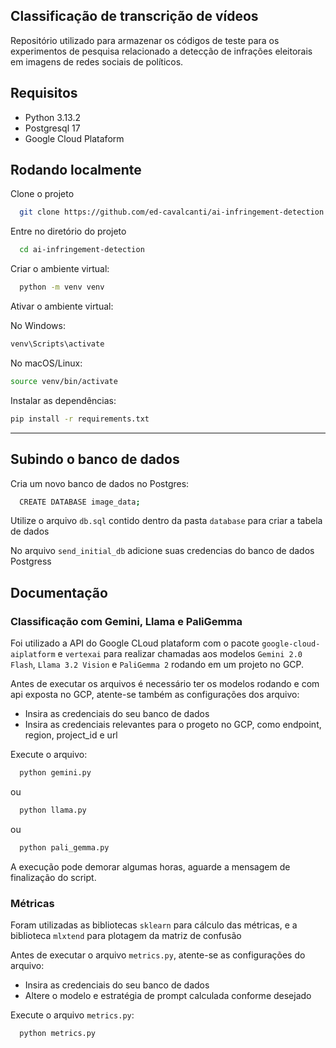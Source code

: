 ## Classificação de transcrição de vídeos

Repositório utilizado para armazenar os códigos de teste para os experimentos de pesquisa relacionado a detecção de infrações eleitorais em imagens de redes sociais de políticos.

## Requisitos

- Python 3.13.2
- Postgresql 17
- Google Cloud Plataform

## Rodando localmente

Clone o projeto

```bash
  git clone https://github.com/ed-cavalcanti/ai-infringement-detection
```

Entre no diretório do projeto

```bash
  cd ai-infringement-detection
```

Criar o ambiente virtual:

```bash
  python -m venv venv
```

Ativar o ambiente virtual:

No Windows:

```bash
venv\Scripts\activate
```

No macOS/Linux:

```bash
source venv/bin/activate
```

Instalar as dependências:

```bash
pip install -r requirements.txt
```
---

## Subindo o banco de dados

Cria um novo banco de dados no Postgres:

```bash
  CREATE DATABASE image_data;
```

Utilize o arquivo `db.sql` contido dentro da pasta `database` para criar a tabela de dados

No arquivo `send_initial_db` adicione suas credencias do banco de dados Postgress


## Documentação

### Classificação com Gemini, Llama e PaliGemma

Foi utilizado a API do Google CLoud plataform com o pacote `google-cloud-aiplatform` e `vertexai` para realizar chamadas aos modelos `Gemini 2.0 Flash`, `Llama 3.2 Vision` e `PaliGemma 2` rodando em um projeto no GCP.

Antes de executar os arquivos é necessário ter os modelos rodando e com api exposta no GCP, atente-se também as configurações dos arquivo:

- Insira as credenciais do seu banco de dados
- Insira as credenciais relevantes para o progeto no GCP, como endpoint, region, project_id e url

Execute o arquivo:

```bash
  python gemini.py
```

ou

```bash
  python llama.py
```

ou

```bash
  python pali_gemma.py
```

A execução pode demorar algumas horas, aguarde a mensagem de finalização do script.

### Métricas

Foram utilizadas as bibliotecas `sklearn` para cálculo das métricas, e a biblioteca `mlxtend` para plotagem da matriz de confusão

Antes de executar o arquivo `metrics.py`, atente-se as configurações do arquivo:

- Insira as credenciais do seu banco de dados
- Altere o modelo e estratégia de prompt calculada conforme desejado

Execute o arquivo `metrics.py`:

```bash
  python metrics.py
```
